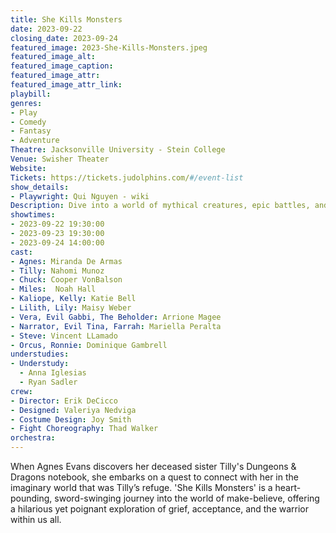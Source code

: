 ```yaml
---
title: She Kills Monsters
date: 2023-09-22
closing_date: 2023-09-24
featured_image: 2023-She-Kills-Monsters.jpeg
featured_image_alt: 
featured_image_caption: 
featured_image_attr: 
featured_image_attr_link: 
playbill:
genres: 
- Play
- Comedy
- Fantasy
- Adventure
Theatre: Jacksonville University - Stein College
Venue: Swisher Theater
Website: 
Tickets: https://tickets.judolphins.com/#/event-list
show_details: 
- Playwright: Qui Nguyen - wiki
Description: Dive into a world of mythical creatures, epic battles, and hearty laughs.
showtimes:
- 2023-09-22 19:30:00
- 2023-09-23 19:30:00
- 2023-09-24 14:00:00
cast:
- Agnes: Miranda De Armas
- Tilly: Nahomi Munoz
- Chuck: Cooper VonBalson
- Miles:  Noah Hall
- Kaliope, Kelly: Katie Bell
- Lilith, Lily: Maisy Weber
- Vera, Evil Gabbi, The Beholder: Arrione Magee
- Narrator, Evil Tina, Farrah: Mariella Peralta
- Steve: Vincent LLamado
- Orcus, Ronnie: Dominique Gambrell
understudies:
- Understudy: 
  - Anna Iglesias
  - Ryan Sadler
crew:
- Director: Erik DeCicco
- Designed: Valeriya Nedviga
- Costume Design: Joy Smith
- Fight Choreography: Thad Walker
orchestra:
---
```

When Agnes Evans discovers her deceased sister Tilly's Dungeons & Dragons notebook, she embarks on a quest to connect with her in the imaginary world that was Tilly’s refuge. 'She Kills Monsters' is a heart-pounding, sword-swinging journey into the world of make-believe, offering a hilarious yet poignant exploration of grief, acceptance, and the warrior within us all.